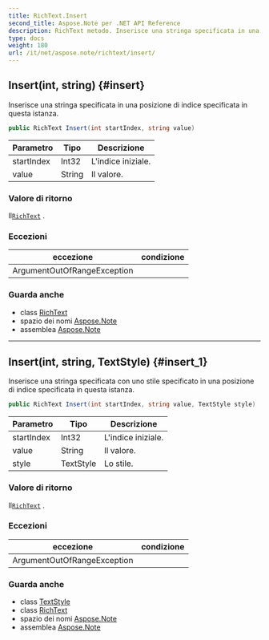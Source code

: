 ```yaml
---
title: RichText.Insert
second_title: Aspose.Note per .NET API Reference
description: RichText metodo. Inserisce una stringa specificata in una posizione di indice specificata in questa istanza.
type: docs
weight: 180
url: /it/net/aspose.note/richtext/insert/
---
```

## Insert(int, string) {#insert}

Inserisce una stringa specificata in una posizione di indice specificata in questa istanza.

```csharp
public RichText Insert(int startIndex, string value)
```

| Parametro | Tipo | Descrizione |
| --- | --- | --- |
| startIndex | Int32 | L'indice iniziale. |
| value | String | Il valore. |

### Valore di ritorno

Il[`RichText`](../) .

### Eccezioni

| eccezione | condizione |
| --- | --- |
| ArgumentOutOfRangeException |  |

### Guarda anche

* class [RichText](../)
* spazio dei nomi [Aspose.Note](../../richtext/)
* assemblea [Aspose.Note](../../../)

---

## Insert(int, string, TextStyle) {#insert_1}

Inserisce una stringa specificata con uno stile specificato in una posizione di indice specificata in questa istanza.

```csharp
public RichText Insert(int startIndex, string value, TextStyle style)
```

| Parametro | Tipo | Descrizione |
| --- | --- | --- |
| startIndex | Int32 | L'indice iniziale. |
| value | String | Il valore. |
| style | TextStyle | Lo stile. |

### Valore di ritorno

Il[`RichText`](../) .

### Eccezioni

| eccezione | condizione |
| --- | --- |
| ArgumentOutOfRangeException |  |

### Guarda anche

* class [TextStyle](../../textstyle/)
* class [RichText](../)
* spazio dei nomi [Aspose.Note](../../richtext/)
* assemblea [Aspose.Note](../../../)


